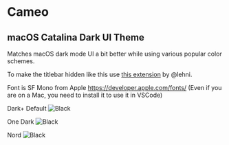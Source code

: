 # Cameo
## macOS Catalina Dark UI Theme

Matches macOS dark mode UI a bit better while using various popular color schemes.

To make the titlebar hidden like this use [this extension](https://marketplace.visualstudio.com/items?itemName=lehni.vscode-titlebar-less-macos) by @lehni.

Font is SF Mono from Apple https://developer.apple.com/fonts/
(Even if you are on a Mac, you need to install it to use it in VSCode)

Dark+ Default
![Black](https://raw.githubusercontent.com/Superpencil/cameo/master/images/default-dark.png)

One Dark
![Black](https://raw.githubusercontent.com/Superpencil/cameo/master/images/one-dark.png)

Nord
![Black](https://raw.githubusercontent.com/Superpencil/cameo/master/images/nord.png)
